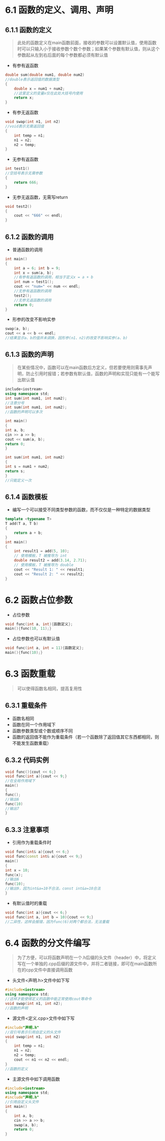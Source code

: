 # 6.1 函数的定义、调用、声明
## 6.1.1 函数的定义
>此处的函数定义在main函数前面，接收的参数可以设置默认值，使用函数时可以只输入小于接收参数个数个参数；如果某个参数有默认值，则从这个参数起从左到右后面的每个参数都必须有默认值
- 有参有返函数
```CPP
double sum(double num1, double num2)
//double表示返回值的数据类型
{
	double x = num1 + num2;
	//这里定义的变量x仅在此处大括号内使用
	return x;
}
```
- 有参无返函数
```CPP
void swap(int n1, int n2)
//void表示无需返回值
{
	int temp = n1;
	n1 = n2;
	n2 = temp;
}
```
- 无参有返函数
```CPP
int test1()
//空括号表示无需参数
{ 
	return 666;
}
```
- 无参无返函数，无需写return
```CPP
void test2()
{
	cout << "666" << endl;
}
```
## 6.1.2 函数的调用
- 普通函数的调用
```CPP
int main()
{
	int a = 6; int b = 9;
	int x = sum(a, b);
	//有参有返函数的调用，相当于定义x = a + b
	int num = test1();
	cout << "num=" << num << endl;
	//无参有返函数的调用
	test2();
	//无参无返函数的调用
	return 0;
}
```
- 形参的改变不影响实参
```CPP
swap(a, b);
cout << a << b << endl;
//结果显示a、b的值并未调换，因形参(n1、n2)的改变不影响实参(a、b)
```
## 6.1.3 函数的声明
>在某些情况中，函数可以在main函数后方定义，但若要使用则需事先声明，防止引用时报错；若参数有默认值，函数的声明和实现只能有一个能写出默认值
```CPP
include<iostream>
using namespace std;
int sum(int num1, int num2);
//注意分号
int sum(int num1, int num2);
//函数的声明可以多次

int main()
{
int a, b;
cin >> a >> b;
cout << sum(a, b);
return 0;
}

int sum(int num1, int num2)
{
int s = num1 + num2;
return s;
}
//只能定义一次
```
## 6.1.4 函数模板
- 编写一个可以接受不同类型参数的函数，而不仅仅是一种特定的数据类型
```CPP
template <typename T>
T add(T a, T b) 
{
	return a + b;
}
int main() 
{
	int result1 = add(5, 10);
	// 使用模板，T 被推导为 int
	double result2 = add(3.14, 2.71);
	// 使用模板，T 被推导为 double
	cout << "Result 1: " << result1;
	cout << "Result 2: " << result2;
}
```
# 6.2 函数占位参数
- 占位参数
```CPP
void func(int a, int){函数定义};
main(){func(10, 11);}
```
- 占位参数也可以有默认值
```CPP
void func(int a, int = 11){函数定义};
main(){func(10);}
```
# 6.3 函数重载
>可以使得函数名相同，提高复用性
## 6.3.1 重载条件
- 函数名相同
- 函数在同一个作用域下
- 函数参数类型或个数或顺序不同
- 函数的返回值不能作为重载条件（若一个函数除了返回值其它东西都相同，则不能发生函数重载）
## 6.3.2 代码实例
```CPP
void func(){cout << 6;}
void func(int a){cout << 9;}
//在全局作用域下
main()
{
func();
//输出6
func(10)
//输出7
}
```
## 6.3.3 注意事项
- 引用作为重载条件时
```CPP
void func(int& a){cout << 6;}
void func(const int& a){cout << 9;}
main()
{
int x = 10;
func(x);
//输出6
func(10);
//输出9，因为int&a=10不合法，const int&a=10合法
}
```
- 有默认值时的重载
```CPP
void func(int a){cout << 6;}
void func(int a, int b = 10){cout << 9;}
//二异性，这样会报错，因为func(6)对两个都合法，无法重载
```
# 6.4 函数的分文件编写
>为了方便，可以将函数声明在一个.h后缀的头文件（header）中，将定义写在一个单独的.cpp后缀的源文件中，并将二者链接，即可在main函数所在的cpp文件中直接调用函数
- 头文件<声明.h>文件中如下写
```CPP
#include<iostream>
using namespace std;
//这样才能使得定义的函数中能正常使用cout等命令
void swap(int n1, int n2);
//函数的声明
```
- 源文件<定义.cpp>文件中如下写
```CPP
#include"声明.h"
//双引号表示引用自定义的头文件
void swap(int n1, int n2)
{
	int temp = n1;
	n1 = n2;
	n2 = temp;
	cout << n1 << n2 << endl;
}
//函数的定义
```
- 主源文件中如下调用函数
```CPP
#include<iostream>
using namespace std;
#include"声明.h"
//引用自定义头文件
int main()
{
	int a, b;
	cin >> a >> b;
	swap(a, b);
	return 0;
}
```